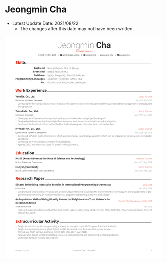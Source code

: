 # Jeongmin Cha

* Latest Update Date: 2021/08/22
  * The changes after this date may not have been written.


![](imgs/jeongmincha-resume.png)